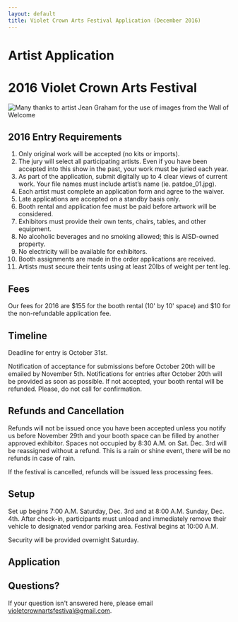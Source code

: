 ```yaml
---
layout: default
title: Violet Crown Arts Festival Application (December 2016)
---
```


<div class="container">
	<div class="row">
		<div class="col-md-4">
			<h1>Artist Application</h1>
			<h1>2016 Violet Crown Arts Festival</h1>
		</div>
		<div class="col-md-4"><img src="img/Accordion player 400x496.png" title="Many thanks to artist Jean Graham for the use of images from the Wall of Welcome" class="img-responsive"></div>
	</div>
</div>

## 2016 Entry Requirements

1. Only original work will be accepted (no kits or imports).
2. The jury will select all participating artists. Even if you have been accepted
   into this show in the past, your work must be juried each year.
3. As part of the application, submit digitally up to 4 clear views of current work.
   Your file names must include artist’s name (ie. patdoe_01.jpg).
4. Each artist must complete an application form and agree to the waiver.
5. Late applications are accepted on a standby basis only.
6. Booth rental and application fee must be paid before artwork will be considered.
7. Exhibitors must provide their own tents, chairs, tables, and other equipment.
8. No alcoholic beverages and no smoking allowed; this is AISD-owned property.
9. No electricity will be available for exhibitors.
10. Booth assignments are made in the order applications are received.
11. Artists must secure their tents using at least 20lbs of weight per tent leg.

## Fees

Our fees for 2016 are $155 for the booth rental (10' by 10' space) and $10 for the
non-refundable application fee.

## Timeline

Deadline for entry is October 31st.

Notification of acceptance for submissions before
October 20th will be emailed by November 5th.  Notifications for
entries after October 20th will be provided as soon as possible.
If not accepted, your booth rental will be refunded.
Please, do not call for confirmation.

## Refunds and Cancellation

Refunds will not be issued once you have been accepted unless you notify us before
November 29th and your booth space can be filled by another approved exhibitor. Spaces not
occupied by 8:30 A.M. on Sat. Dec. 3rd will be reassigned without a refund. This is a
rain or shine event, there will be no refunds in case of rain.

If the festival is cancelled, refunds will be issued less processing fees.

## Setup

Set up begins 7:00 A.M. Saturday, Dec. 3rd and at 8:00 A.M. Sunday, Dec. 4th.
After check-in, participants must unload and immediately remove their vehicle to
designated vendor parking area. Festival begins at 10:00 A.M.

Security will be provided overnight Saturday.

## Application

<script type="text/javascript" src="http://form.jotform.us/jsform/62499127324157"></script>

## Questions?

If your question isn't answered here, please email violetcrownartsfestival@gmail.com.
